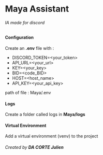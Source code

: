 # Maya Assistant
###### IA made for discord

#### Configuration
Create an **.env** file with : 
- DISCORD_TOKEN=<your_token>
- API_URL=<your_url>
- KEY=<your_key>
- BID=<code_BID>
- HOST=<host_name>
- API_KEY=<your_api_key>

path of file : Maya/.env

#### Logs
Create a folder called logs in **Maya/logs**

#### Virtual Environment
Add a virtual environment (venv) to the project

###### Created by **DA CORTE Julien** 